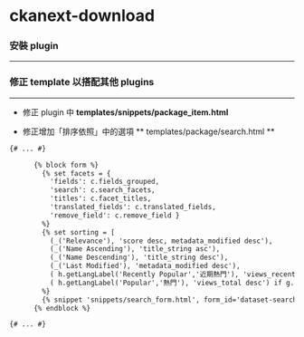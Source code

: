 # ckanext-download

<script type="text/javascript" src="../js/general.js"></script>

### 安裝 plugin
---


### 修正 template 以搭配其他 plugins
---

* 修正 plugin 中 **templates/snippets/package_item.html**


* 修正增加「排序依照」中的選項 ** templates/package/search.html **

```html
{# ... #}

      {% block form %}
        {% set facets = {
          'fields': c.fields_grouped,
          'search': c.search_facets,
          'titles': c.facet_titles,
          'translated_fields': c.translated_fields,
          'remove_field': c.remove_field }
        %}
        {% set sorting = [
          (_('Relevance'), 'score desc, metadata_modified desc'),
          (_('Name Ascending'), 'title_string asc'),
          (_('Name Descending'), 'title_string desc'),
          (_('Last Modified'), 'metadata_modified desc'),
          ( h.getLangLabel('Recently Popular','近期熱門'), 'views_recent desc') if g.tracking_enabled else (false, false),
          ( h.getLangLabel('Popular','熱門'), 'views_total desc') if g.tracking_enabled else (false, false) ]
        %}
        {% snippet 'snippets/search_form.html', form_id='dataset-search-form', type='dataset', query=c.q, sorting=sorting, sorting_selected=c.sort_by_selected, count=c.page.item_count, facets=facets, show_empty=request.params, error=c.query_error, fields=c.fields %}
      {% endblock %}

{# ... #}
```